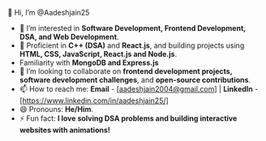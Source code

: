 👋 Hi, I’m @Aadeshjain25

- 👀 I’m interested in **Software Development, Frontend Development, DSA, and Web Development**.
- 🌱 Proficient in **C++ (DSA)** and **React.js**, and building projects using **HTML, CSS, JavaScript, React.js and Node.js**.
- Familiarity with **MongoDB and Express.js**
- 💞️ I’m looking to collaborate on **frontend development projects, software development challenges**, and **open-source contributions**.
- 📫 How to reach me: **Email** - [aadeshjain2004@gmail.com] | **LinkedIn** - [https://www.linkedin.com/in/aadeshjain25/]
- 😄 Pronouns: **He/Him**.
- ⚡ Fun fact: **I love solving DSA problems and building interactive websites with animations!**
<!---
Aadeshjain25/Aadeshjain25 is a ✨ special ✨ repository because its `README.md` (this file) appears on your GitHub profile.
You can click the Preview link to take a look at your changes.
--->
